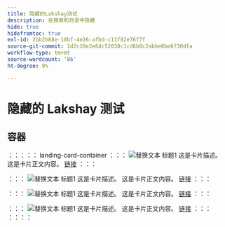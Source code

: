 ```yaml
---
title: 隐藏的Lakshay测试
description: 在搜索和目录中隐藏
hide: true
hidefromtoc: true
exl-id: 2bb2b88e-10bf-4e26-afbd-c11f82e76f7f
source-git-commit: 1d2c18e2e6dc52038c1cd6b0c2abbe0be6f30dfa
workflow-type: tm+mt
source-wordcount: '86'
ht-degree: 9%

---
```


# 隐藏的 Lakshay 测试

## 容器

：：：：： landing-card-container
：：：
![替换文本](https://experienceleague.adobe.com/en/docs/experience-manager-sites-optimizer/content/media_1173e9b57de6809d27fd2ccd8809bd5cee2437e3d.png?width=2000&amp;format=webply&amp;optimize=medium&amp;lang=en)
标题1
这是卡片描述。
这是卡片正文内容。
[链接](https://www.google.com)
：：：

：：：
![替换文本](https://experienceleague.adobe.com/en/docs/experience-manager-sites-optimizer/content/media_1173e9b57de6809d27fd2ccd8809bd5cee2437e3d.png?width=2000&amp;format=webply&amp;optimize=medium&amp;lang=en)
标题1
这是卡片描述。
这是卡片正文内容。
[链接](https://www.google.com)
：：：

：：：
![替换文本](https://experienceleague.adobe.com/en/docs/experience-manager-sites-optimizer/content/media_1173e9b57de6809d27fd2ccd8809bd5cee2437e3d.png?width=2000&amp;format=webply&amp;optimize=medium&amp;lang=en)
标题1
这是卡片描述。
这是卡片正文内容。
[链接](https://www.google.com)
：：：

：：：
![替换文本](https://experienceleague.adobe.com/en/docs/experience-manager-sites-optimizer/content/media_1173e9b57de6809d27fd2ccd8809bd5cee2437e3d.png?width=2000&amp;format=webply&amp;optimize=medium&amp;lang=en)
标题1
这是卡片描述。
这是卡片正文内容。
[链接](https://www.google.com)
：：：
：：：：

